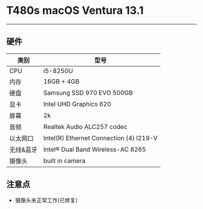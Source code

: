 # T480s macOS Ventura 13.1
---
## 硬件
| 类别      | 型号                                    |
| --------- | --------------------------------------- |
| CPU       | i5-8250U                                |
| 内存      | 16GB + 4GB                              |
| 硬盘      | Samsung SSD 970 EVO 500GB               |
| 显卡      | Intel UHD Graphics 620                  |
| 屏幕      | 2k                                      |
| 音频      | Realtek Audio ALC257 codec              |
| 以太网口  | Intel(R) Ethernet Connection (4) I219-V |
| 无线&蓝牙 | Intel® Dual Band Wireless-AC 8265       |
| 摄像头    | built in camera                         |


## 注意点
- 摄像头未正常工作(已修复)
